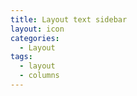 ```yaml
---
title: Layout text sidebar
layout: icon
categories:
  - Layout
tags:
  - layout
  - columns
---
```

